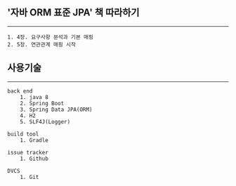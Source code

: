 ## '자바 ORM 표준 JPA' 책 따라하기
----
	1. 4장. 요구사항 분석과 기본 매핑
	2. 5장. 연관관계 매핑 시작

## 사용기술
----
```
back end
	1. java 8
	2. Spring Boot
	3. Spring Data JPA(ORM)
	4. H2
	5. SLF4J(Logger)
```
```
build tool
	1. Gradle
```
```
issue tracker
	1. Github
```
```
DVCS
	1. Git
```